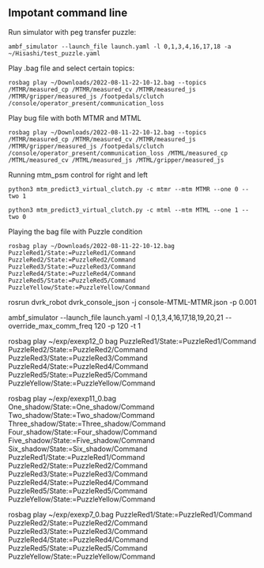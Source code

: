 ## Impotant command line
Run simulator with peg transfer puzzle:

```
ambf_simulator --launch_file launch.yaml -l 0,1,3,4,16,17,18 -a ~/Hisashi/test_puzzle.yaml 
```



Play .bag file and select certain topics:

```
rosbag play ~/Downloads/2022-08-11-22-10-12.bag --topics /MTMR/measured_cp /MTMR/measured_cv /MTMR/measured_js /MTMR/gripper/measured_js /footpedals/clutch /console/operator_present/communication_loss
```

Play bug file with both MTMR and MTML
```
rosbag play ~/Downloads/2022-08-11-22-10-12.bag --topics /MTMR/measured_cp /MTMR/measured_cv /MTMR/measured_js /MTMR/gripper/measured_js /footpedals/clutch /console/operator_present/communication_loss /MTML/measured_cp /MTML/measured_cv /MTML/measured_js /MTML/gripper/measured_js
```

Running mtm_psm control for right and left

```
python3 mtm_predict3_virtual_clutch.py -c mtmr --mtm MTMR --one 0 --two 1

python3 mtm_predict3_virtual_clutch.py -c mtml --mtm MTML --one 1 --two 0

```


Playing the bag file with Puzzle condition

```
rosbag play ~/Downloads/2022-08-11-22-10-12.bag PuzzleRed1/State:=PuzzleRed1/Command PuzzleRed2/State:=PuzzleRed2/Command PuzzleRed3/State:=PuzzleRed3/Command PuzzleRed4/State:=PuzzleRed4/Command PuzzleRed5/State:=PuzzleRed5/Command PuzzleYellow/State:=PuzzleYellow/Command

```

rosrun dvrk_robot dvrk_console_json -j console-MTML-MTMR.json -p 0.001

ambf_simulator --launch_file launch.yaml -l 0,1,3,4,16,17,18,19,20,21 --override_max_comm_freq 120 -p 120 -t 1


rosbag play ~/exp/exexp12_0 bag PuzzleRed1/State:=PuzzleRed1/Command PuzzleRed2/State:=PuzzleRed2/Command PuzzleRed3/State:=PuzzleRed3/Command PuzzleRed4/State:=PuzzleRed4/Command PuzzleRed5/State:=PuzzleRed5/Command PuzzleYellow/State:=PuzzleYellow/Command


rosbag play ~/exp/exexp11_0.bag One_shadow/State:=One_shadow/Command Two_shadow/State:=Two_shadow/Command Three_shadow/State:=Three_shadow/Command Four_shadow/State:=Four_shadow/Command Five_shadow/State:=Five_shadow/Command Six_shadow/State:=Six_shadow/Command PuzzleRed1/State:=PuzzleRed1/Command PuzzleRed2/State:=PuzzleRed2/Command PuzzleRed3/State:=PuzzleRed3/Command PuzzleRed4/State:=PuzzleRed4/Command PuzzleRed5/State:=PuzzleRed5/Command PuzzleYellow/State:=PuzzleYellow/Command


rosbag play ~/exp/exexp7_0.bag PuzzleRed1/State:=PuzzleRed1/Command PuzzleRed2/State:=PuzzleRed2/Command PuzzleRed3/State:=PuzzleRed3/Command PuzzleRed4/State:=PuzzleRed4/Command PuzzleRed5/State:=PuzzleRed5/Command PuzzleYellow/State:=PuzzleYellow/Command